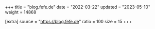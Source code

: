 +++
title = "blog.fefe.de"
date = "2022-03-22"
updated = "2023-05-10"
weight = 14868

[extra]
source = "https://blog.fefe.de"
ratio = 100
size = 15
+++
